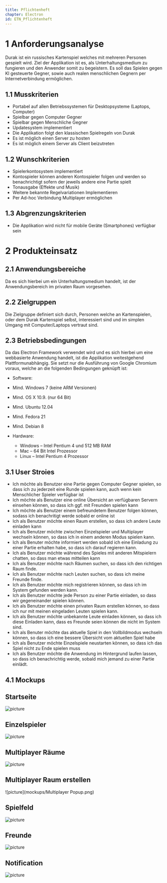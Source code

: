```yaml
---
title: Pflichtenheft
chapter: Electron
id: ETN_Pflichtenheft
---
```


# 1 Anforderungsanalyse
Durak ist ein russisches Kartenspiel welches mit mehreren Personen gespielt wird. Ziel der Applikation ist es, als Unterhaltungsmedium zu fungieren und den Anwender somit zu begeistern. Es soll das Spielen gegen KI gesteuerte Gegner, sowie auch realen menschlichen Gegnern per Internetverbindung ermöglichen.
## 1.1	Musskriterien
*	Portabel auf allen Betriebssystemen für Desktopsysteme (Laptops, Computer)
*	Spielbar gegen Computer Gegner
*	Spielbar gegen Menschliche Gegner
*	Updatesystem implementiert
*	Die Applikation folgt den klassischen Spielregeln von Durak
*	Es ist möglich einen Server zu hosten
*	Es ist möglich einem Server als Client beizutreten

## 1.2	Wunschkriterien
*	Spielerkontosystem implementiert
*	Kontospieler können anderen Kontospieler folgen und werden so benachrichtigt sofern der jeweils andere eine Partie spielt
*	Tonausgabe (Effekte und Musik)
*	Weitere bekannte Regelvariationen Implementieren
*	Per Ad-hoc Verbindung Multiplayer ermöglichen

## 1.3	Abgrenzungskriterien
*	Die Applikation wird nicht für mobile Geräte (Smartphones) verfügbar sein


# 2	Produkteinsatz
## 2.1	Anwendungsbereiche
Da es sich hierbei um ein Unterhaltungsmedium handelt, ist der Anwendungsbereich im privaten Raum vorgesehen.

## 2.2	Zielgruppen
Die Zielgruppe definiert sich durch, Personen welche an Kartenspielen, oder dem Durak Kartenspiel selbst, interessiert sind und im simplen Umgang mit Computer/Laptops vertraut sind.  

## 2.3	Betriebsbedingungen
Da das Electron Framework verwendet wird und es sich hierbei um eine webbasierte Anwendung handelt, ist die Applikation weitestgehend Plattformunabhängig. Sie setzt nur die Ausführung von Google Chromium voraus, welche an die folgenden Bedingungen geknüpft ist:

*	Software:
  * Mind. Windows 7 (keine ARM Versionen)
  * Mind. OS X 10.9. (nur 64 Bit)
  * Mind. Ubuntu 12.04
  * Mind. Fedora 21
  * Mind. Debian 8


* Hardware:
  * Windows – Intel Pentium 4 und 512 MB RAM
  * Mac – 64 Bit Intel Prozessor
  * Linux – Intel Pentium 4 Prozessor

## 3.1 User Stroies
  * Ich möchte als Benutzer eine Partie gegen Computer Gegner spielen, so dass ich zu jederzeit eine Runde spielen kann, auch wenn kein Menschlicher Spieler verfügbar ist
  * Ich möchte als Benutzer eine online Übersicht an verfügbaren Servern einsehen können, so dass ich ggf. mit Freunden spielen kann
  * Ich möchte als Benutzer einem befreundetem Benutzer folgen können, sodass ich benachritigt werde sobald er online ist
  * Ich als Benutzer möchte einen Raum erstellen, so dass ich andere Leute einladen kann
  * Ich als Benutzer möchte zwischen Einzelspieler und Multiplayer wechseln können, so dass ich in einem anderen Modus spielen kann.
  * Ich als Benuter möchte informiert werden sobald ich eine Einladung zu einer Partie erhalten habe, so dass ich darauf regieren kann.
  * Ich als Benutzer möchte während des Spieles mit anderen Mitspielern chatten, so dass man etwas mitteilen kann
  * Ich als Benutzer möchte nach Räumen suchen, so dass ich den richtigen Raum finde.
  * Ich als Benutzer möchte nach Leuten suchen, so dass ich meine Freunde finde.
  * Ich als Benutzer möchte mich registrieren können, so dass ich im System gefunden werden kann.
  * Ich als Benutzer möchte jede Person zu einer Partie einladen, so dass wir gegeneinander spielen können.
  * Ich als Benutzer möchte einen privaten Raum erstellen können, so dass ich nur mit meinen eingeladen Leuten spielen kann.
  * Ich als Benutzer möchte unbekannte Leute einladen können, so dass ich diese Einladen kann, dass es Freunde seien können die nicht im System sind.
  * Ich als Benuter möchte das aktuelle Spiel in den Vollbildmodus wechseln können, so dass ich eine bessere Übersicht vom aktuellen Spiel habe
  * Ich als Benutzer möchte Einzelspiele neustarten können, so dass ich das Spiel nicht zu Ende spielen muss
  * Ich als Benutzer möchte die Anwendung im Hintergrund laufen lassen, so dass ich benachrichtig werde, sobald mich jemand zu einer Partie einlädt.

## 4.1 Mockups
## Startseite
![picture](mockups/Startseite.png)

## Einzelspieler
![picture](mockups/Singleplayer.png)

## Multiplayer Räume
![picture](mockups/Multiplayer.png)

## Multiplayer Raum erstellen
![picture](mockups/Multiplayer Popup.png)

## Spielfeld
![picture](mockups/Spielfeld.png)

## Freunde
![picture](mockups/Freunde.png)

## Notification
![picture](mockups/Notification.png)
